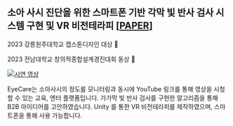 ## 소아 사시 진단을 위한 스마트폰 기반 각막 빛 반사 검사 시스템 구현 및 VR 비전테라피  [[PAPER](https://www.dbpia.co.kr/journal/articleDetail?nodeId=NODE11724447)]

2023 강릉원주대학교 캡스톤디자인 대상 🥇

2023 전남대학교 창의적종합설계경진대회 동상 🥉

[![시연 영상](https://img.youtube.com/vi/myyhD2bFFIw/0.jpg)](https://www.youtube.com/watch?v=myyhD2bFFIw)

 EyeCare는 소아사시의 정도를 모니터링과 동시에 YouTube 링크를 통해 영상을 시청 할 수 있는 교육, 엔터 플랫폼입니다.  가가막 빛 반사 검사를 구현한 알고리즘을 통해 B2B 아이디어를 고안하였습니다. 
 Unity 를 통한 VR 비전테라피를 제작하였으며, 스마트폰을 통해 사용 가능합니다.


